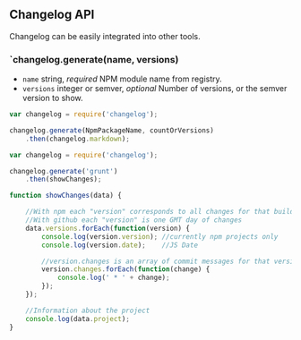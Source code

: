 
## Changelog API

Changelog can be easily integrated into other tools.

### `changelog.generate(name, versions)

* `name` string, _required_ NPM module name from registry.
* `versions` integer or semver, _optional_ Number of versions, or the semver version to show.


````js
var changelog = require('changelog');

changelog.generate(NpmPackageName, countOrVersions)
    .then(changelog.markdown);

````

````js
var changelog = require('changelog');

changelog.generate('grunt')
    .then(showChanges);

function showChanges(data) {

    //With npm each "version" corresponds to all changes for that build pushed on npm
    //With github each "version" is one GMT day of changes
    data.versions.forEach(function(version) {
        console.log(version.version); //currently npm projects only
        console.log(version.date);    //JS Date

        //version.changes is an array of commit messages for that version
        version.changes.forEach(function(change) {
            console.log(' * ' + change);
        });
    });

    //Information about the project
    console.log(data.project);
}
````